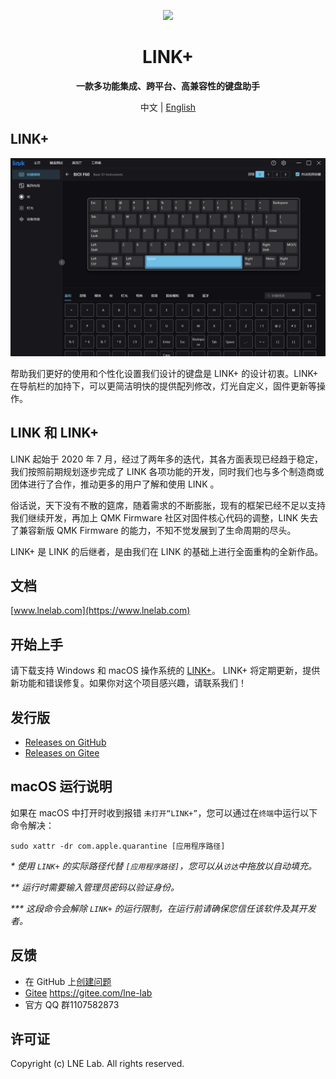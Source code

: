 <p align="center">
  <img width="200px" src="https://www.lnelab.com/logo.svg" />
</p>

<h1 align="center">LINK+</h1>
<p align="center"><b>一款多功能集成、跨平台、高兼容性的键盘助手</b></p>
<p align="center">中文 | <a href="README.en.md">English</a> </p>

## LINK+

![LINK+](assets/preview.png "LINK+")

帮助我们更好的使用和个性化设置我们设计的键盘是 LINK+ 的设计初衷。LINK+ 在导航栏的加持下，可以更简洁明快的提供配列修改，灯光自定义，固件更新等操作。

## LINK 和 LINK+

LINK 起始于 2020 年 7 月，经过了两年多的迭代，其各方面表现已经趋于稳定，我们按照前期规划逐步完成了 LINK 各项功能的开发，同时我们也与多个制造商或团体进行了合作，推动更多的用户了解和使用 LINK 。

俗话说，天下没有不散的筵席，随着需求的不断膨胀，现有的框架已经不足以支持我们继续开发，再加上 QMK Firmware 社区对固件核心代码的调整，LINK 失去了兼容新版 QMK Firmware 的能力，不知不觉发展到了生命周期的尽头。

LINK+ 是 LINK 的后继者，是由我们在 LINK 的基础上进行全面重构的全新作品。

## 文档

[www.lnelab.com](https://www.lnelab.com)

## 开始上手

请下载支持 Windows 和 macOS 操作系统的 [LINK+](https://github.com/lnelab/link-plus/releases)。 LINK+ 将定期更新，提供新功能和错误修复。如果你对这个项目感兴趣，请联系我们！

## 发行版
* [Releases on GitHub](https://github.com/lnelab/link-plus/releases)
* [Releases on Gitee](https://gitee.com/lne-lab/link-plus/releases)

## macOS 运行说明

如果在 macOS 中打开时收到报错 `未打开“LINK+”`，您可以通过在`终端`中运行以下命令解决：

```
sudo xattr -dr com.apple.quarantine [应用程序路径]
```

_* 使用 `LINK+` 的实际路径代替 `[应用程序路径]`，您可以从`访达`中拖放以自动填充。_

_** 运行时需要输入管理员密码以验证身份。_

_*** 这段命令会解除 `LINK+` 的运行限制，在运行前请确保您信任该软件及其开发者。_

## 反馈
* 在 GitHub 上[创建问题](https://github.com/lnelab/link-plus/issues)
* [Gitee](https://gitee.com/lne-lab) https://gitee.com/lne-lab
* 官方 QQ 群1107582873

## 许可证
Copyright (c) LNE Lab. All rights reserved.

